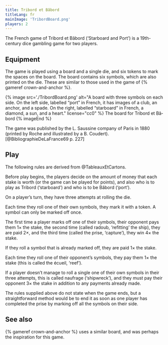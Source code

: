 ```yaml
---
title: Tribord et Bâbord
titleLang: fr
mainImage: 'TribordBoard.png'
players: 2
---
```


<p class="lead">The French game of <span class="noun" lang="fr">Tribord et Bâbord</span> (‘Starboard and
Port’) is a 19th-century dice gambling game for two players.</p>

<!-- excerpt -->

## Equipment

The game is played using a board and a single die, and six tokens to mark the
spaces on the board. The board contains six symbols, which are also printed on
the die. These are similar to those used in the game of {% gameref
crown-and-anchor %}.

{% image 
    src='./TribordBoard.png'
    alt="A board with three symbols on each side. On the left side, labelled “port” in French, it has images of a club, an anchor, and a spade. On the right, labelled “starboard” in French, a diamond, a sun, and a heart."
    license="cc0" %}
The board for  <span class="noun" lang="fr">Tribord et Bâbord</span>
{% imageEnd %}

The game was published by the <span class="noun" lang="fr">L. Saussine</span> company of
Paris in 1880 (printed by <span class="noun" lang="fr">Roche</span> and illustrated by a
<span class="noun" lang="fr">B. Coudert</span>).[@BibliographieDeLaFrance69 p. 227]

## Play

The following rules are derived from @TableauxEtCartons.

Before play begins, the players decide on the amount of money that each stake is
worth (or the game can be played for points), and also who is to play as <span
lang="fr">Tribord</span> (‘starboard’) and who is to be <span
lang="fr">Bâbord</span> (‘port’).

On a player’s turn, they have three attempts at rolling the die.

Each time they roll one of their own symbols, they mark it with a token. A
symbol can only be marked off once.

The first time a player marks off one of their symbols, their opponent pays them
1× the stake, the second time (called <span lang="fr">radoub</span>, ‘refitting’
the ship), they are paid 2×, and the third time (called the <span
lang="fr">prise</span>, ‘capture’), they win 4× the stake.

If they roll a symbol that is already marked off, they are paid 1× the stake.

Each time they roll one of their opponent’s symbols, they pay them 1× the stake
(this is called the <span lang="fr">écueil</span>, ‘reef’).

If a player doesn’t manage to roll a single one of their own symbols in their
three attempts, this is called <span lang="fr">naufrage</span> (‘shipwreck’),
and they must pay their opponent 3× the stake in addition to any payments
already made.

The rules supplied above do not state when the game ends, but a straightforward
method would be to end it as soon as one player has completed the <span
lang="fr">prise</span> by marking off all the symbols on their side.

## See also

{% gameref crown-and-anchor %} uses a similar board, and was perhaps the
inspiration for this game.
